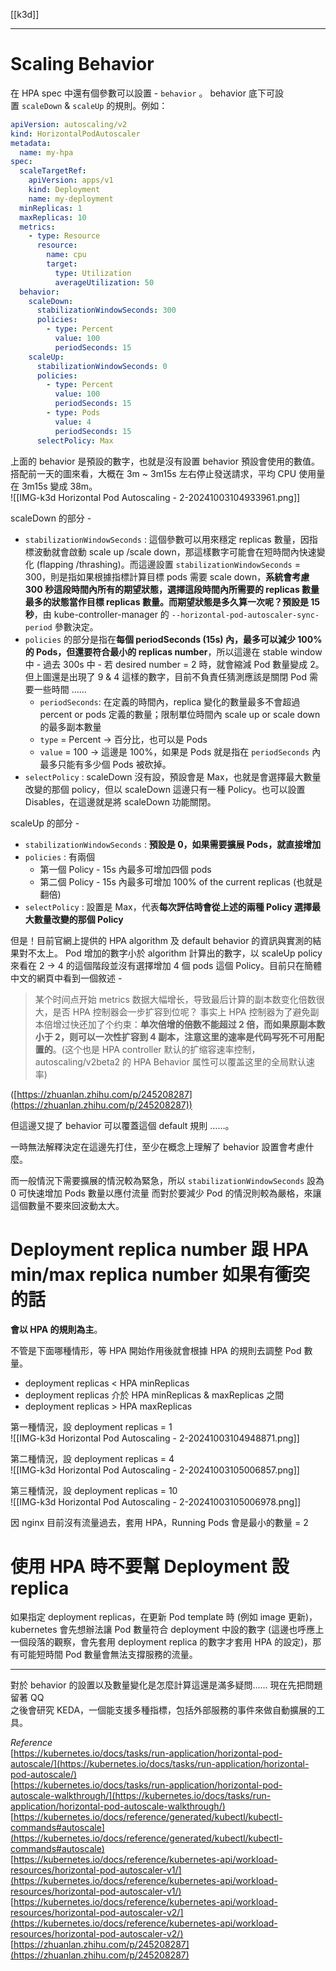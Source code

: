 [[k3d]]

---
# Scaling Behavior

在 HPA spec 中還有個參數可以設置 - `behavior` 。
behavior 底下可設置 `scaleDown` & `scaleUp` 的規則。例如：

```yaml hl:19-35
apiVersion: autoscaling/v2
kind: HorizontalPodAutoscaler
metadata:
  name: my-hpa
spec:
  scaleTargetRef:
    apiVersion: apps/v1
    kind: Deployment
    name: my-deployment
  minReplicas: 1
  maxReplicas: 10
  metrics:
    - type: Resource
      resource:
        name: cpu
        target:
          type: Utilization
          averageUtilization: 50
  behavior:
    scaleDown:
      stabilizationWindowSeconds: 300
      policies:
        - type: Percent
          value: 100
          periodSeconds: 15
    scaleUp:
      stabilizationWindowSeconds: 0
      policies:
        - type: Percent
          value: 100
          periodSeconds: 15
        - type: Pods
          value: 4
          periodSeconds: 15
      selectPolicy: Max
```

上面的 behavior 是預設的數字，也就是沒有設置 behavior 預設會使用的數值。  
搭配前一天的圖來看，大概在 3m ~ 3m15s 左右停止發送請求，平均 CPU 使用量在 3m15s 變成 38m。  
![[IMG-k3d Horizontal Pod Autoscaling - 2-20241003104933961.png]]

scaleDown 的部分 -

- `stabilizationWindowSeconds` : 這個參數可以用來穩定 replicas 數量，因指標波動就會啟動 scale up /scale down，那這樣數字可能會在短時間內快速變化 (flapping /thrashing)。而這邊設置 `stabilizationWindowSeconds` = 300，則是指如果根據指標計算目標 pods 需要 scale down，**系統會考慮 300 秒這段時間內所有的期望狀態，選擇這段時間內所需要的 replicas 數量最多的狀態當作目標 replicas 數量。而期望狀態是多久算一次呢？預設是 15 秒**，由 kube-controller-manager 的 `--horizontal-pod-autoscaler-sync-period` 參數決定。
- `policies` 的部分是指在**每個 periodSeconds (15s) 內，最多可以減少 100% 的 Pods，但還要符合最小的 replicas number**，所以這邊在 stable window 中 - 過去 300s 中 - 若 desired number = 2 時，就會縮減 Pod 數量變成 2。但上圖還是出現了 9 & 4 這樣的數字，目前不負責任猜測應該是關閉 Pod 需要一些時間 ……
    - `periodSeconds`: 在定義的時間內，replica 變化的數量最多不會超過 percent or pods 定義的數量；限制單位時間內 scale up or scale down 的最多副本數量
    - `type` = Percent → 百分比，也可以是 Pods
    - `value` = 100 → 這邊是 100%，如果是 Pods 就是指在 `periodSeconds` 內最多只能有多少個 Pods 被砍掉。
- `selectPolicy` : scaleDown 沒有設，預設會是 Max，也就是會選擇最大數量改變的那個 policy，但以 scaleDown 這邊只有一種 Policy。也可以設置 Disables，在這邊就是將 scaleDown 功能關閉。

scaleUp 的部分 -

- `stabilizationWindowSeconds` : **預設是 0，如果需要擴展 Pods，就直接增加**
- `policies` : 有兩個
    - 第一個 Policy - 15s 內最多可增加四個 pods
    - 第二個 Policy - 15s 內最多可增加 100% of the current replicas (也就是翻倍)
- `selectPolicy` : 設置是 Max，代表**每次評估時會從上述的兩種 Policy 選擇最大數量改變的那個 Policy**


但是！目前官網上提供的 HPA algorithm 及 default behavior 的資訊與實測的結果對不太上。
Pod 增加的數字小於 algorithm 計算出的數字，以 scaleUp policy 來看在 2 → 4 的這個階段並沒有選擇增加 4 個 pods 這個 Policy。目前只在簡體中文的網頁中看到一個敘述 -



> 某个时间点开始 metrics 数据大幅增长，导致最后计算的副本数变化倍数很大，是否 HPA 控制器会一步扩容到位呢？ 事实上 HPA 控制器为了避免副本倍增过快还加了个约束：**单次倍增的倍数不能超过 2 倍，而如果原副本数小于 2，则可以一次性扩容到 4 副本，注意这里的速率是代码写死不可用配置的**。(这个也是 HPA controller 默认的扩缩容速率控制，autoscaling/v2beta2 的 HPA Behavior 属性可以覆盖这里的全局默认速率)

([https://zhuanlan.zhihu.com/p/245208287](https://zhuanlan.zhihu.com/p/245208287))

但這邊又提了 behavior 可以覆蓋這個 default 規則 ……。

一時無法解釋決定在這邊先打住，至少在概念上理解了 behavior 設置會考慮什麼。

而一般情況下需要擴展的情況較為緊急，所以 `stabilizationWindowSeconds` 設為 0 可快速增加 Pods 數量以應付流量
而對於要減少 Pod 的情況則較為嚴格，來讓這個數量不要來回波動太大。

# Deployment replica number 跟 HPA min/max replica number 如果有衝突的話

**會以 HPA 的規則為主**。

不管是下面哪種情形，等 HPA 開始作用後就會根據 HPA 的規則去調整 Pod 數量。
- deployment replicas < HPA minReplicas
- deployment replicas 介於 HPA minReplicas & maxReplicas 之間
- deployment replicas > HPA maxReplicas

第一種情況，設 deployment replicas = 1  
![[IMG-k3d Horizontal Pod Autoscaling - 2-20241003104948871.png]]

第二種情況，設 deployment replicas = 4  
![[IMG-k3d Horizontal Pod Autoscaling - 2-20241003105006857.png]]

第三種情況，設 deployment replicas = 10  
![[IMG-k3d Horizontal Pod Autoscaling - 2-20241003105006978.png]]

因 nginx 目前沒有流量過去，套用 HPA，Running Pods 會是最小的數量 = 2

# 使用 HPA 時不要幫 Deployment 設 replica

如果指定 deployment replicas，在更新 Pod template 時 (例如 image 更新)，kubernetes 會先想辦法讓 Pod 數量符合 deployment 中設的數字 (這邊也呼應上一個段落的觀察，會先套用 deployment replica 的數字才套用 HPA 的設定)，那有可能短時間 Pod 數量會無法支撐服務的流量。

---

對於 behavior 的設置以及數量變化是怎麼計算這還是滿多疑問…… 現在先把問題留著 QQ  
之後會研究 KEDA，一個能支援多種指標，包括外部服務的事件來做自動擴展的工具。

_Reference_  
[https://kubernetes.io/docs/tasks/run-application/horizontal-pod-autoscale/](https://kubernetes.io/docs/tasks/run-application/horizontal-pod-autoscale/)  
[https://kubernetes.io/docs/tasks/run-application/horizontal-pod-autoscale-walkthrough/](https://kubernetes.io/docs/tasks/run-application/horizontal-pod-autoscale-walkthrough/)  
[https://kubernetes.io/docs/reference/generated/kubectl/kubectl-commands#autoscale](https://kubernetes.io/docs/reference/generated/kubectl/kubectl-commands#autoscale)  
[https://kubernetes.io/docs/reference/kubernetes-api/workload-resources/horizontal-pod-autoscaler-v1/](https://kubernetes.io/docs/reference/kubernetes-api/workload-resources/horizontal-pod-autoscaler-v1/)  
[https://kubernetes.io/docs/reference/kubernetes-api/workload-resources/horizontal-pod-autoscaler-v2/](https://kubernetes.io/docs/reference/kubernetes-api/workload-resources/horizontal-pod-autoscaler-v2/)  
[https://zhuanlan.zhihu.com/p/245208287](https://zhuanlan.zhihu.com/p/245208287)

